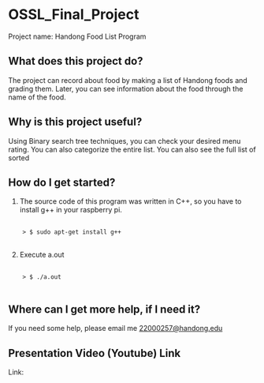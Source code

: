 # OSSL_Final_Project
  Project name: Handong Food List Program
## What does this project do?
  The project can record about food by making a list of Handong foods and grading them. Later, you can see information about the food through the name of the food.
## Why is this project useful?
  Using Binary search tree techniques, you can check your desired menu rating. You can also categorize the entire list. You can also see the full list of sorted
## How do I get started?
  1. The source code of this program was written in C++, so you have to install g++ in your raspberry pi.
  <pre> <code>
    > $ sudo apt-get install g++
  </code> </pre>
  2. Execute a.out
  <pre> <code>
    > $ ./a.out
  </code> </pre>
## Where can I get more help, if I need it?
  If you need some help, please email me 22000257@handong.edu
## Presentation Video (Youtube) Link
  Link: 
